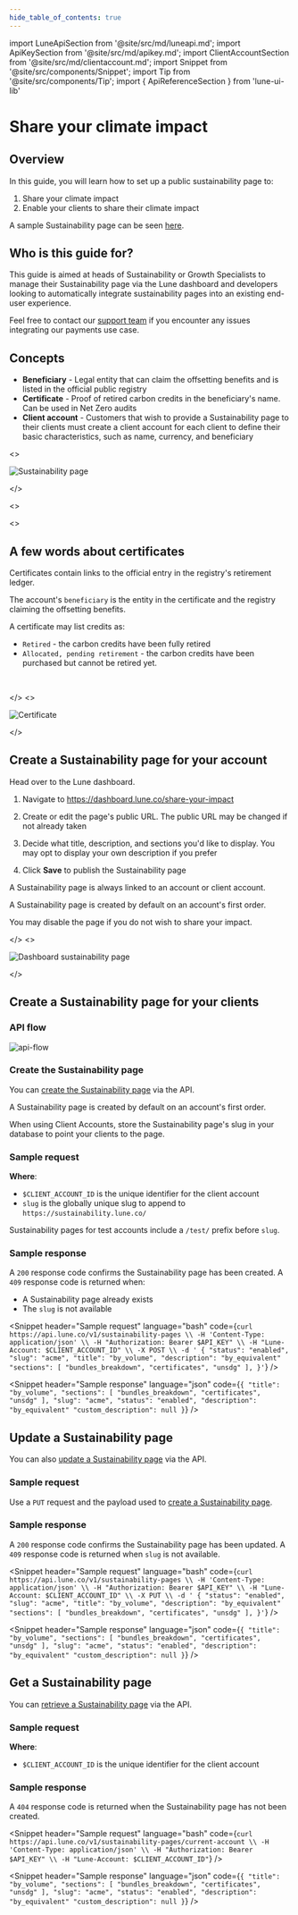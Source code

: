```yaml
---
hide_table_of_contents: true
---
```


import LuneApiSection from '@site/src/md/luneapi.md';
import ApiKeySection from '@site/src/md/apikey.md';
import ClientAccountSection from '@site/src/md/clientaccount.md';
import Snippet  from '@site/src/components/Snippet';
import Tip from '@site/src/components/Tip';
import { ApiReferenceSection } from 'lune-ui-lib'

# Share your climate impact

<div className="sections">

<ApiReferenceSection>
<div className="paragraphSections">

<div>

<LuneApiSection />

</div>
<div>

## Overview

In this guide, you will learn how to set up a public sustainability page to:

1. Share your climate impact
2. Enable your clients to share their climate impact

A sample Sustainability page can be seen [here](https://sustainability.lune.co/lune-example-impact).

</div>
<div>

## Who is this guide for?

This guide is aimed at heads of Sustainability or Growth Specialists to manage their Sustainability page via the Lune dashboard and developers looking to automatically integrate sustainability pages into an existing end-user experience.

Feel free to contact our [support team](mailto:support@lune.com) if you encounter any issues integrating our payments use case.

</div>
<div>

## Concepts

- **Beneficiary** - Legal entity that can claim the offsetting benefits and is listed in the official public registry
- **Certificate** - Proof of retired carbon credits in the beneficiary's name. Can be used in Net Zero audits
- **Client account** - Customers that wish to provide a Sustainability page to their clients must create a client account for each client to define their basic characteristics, such as name, currency, and beneficiary

</div>
</div>
<>

![Sustainability page](/img/sustainability-page.png)

</>
</ApiReferenceSection>

<ApiReferenceSection>

<>

<ApiReferenceSection>

<>

## A few words about certificates

Certificates contain links to the official entry in the registry's retirement ledger.

The account's `beneficiary` is the entity in the certificate and the registry claiming the offsetting benefits.

A certificate may list credits as:

* `Retired` - the carbon credits have been fully retired
* `Allocated, pending retirement` - the carbon credits have been purchased but cannot be retired yet.

<br />

</>
<>

![Certificate](/img/certificate.png)

</>

</ApiReferenceSection>

## Create a Sustainability page for your account

Head over to the Lune dashboard.

1. Navigate to https://dashboard.lune.co/share-your-impact

2. Create or edit the page's public URL. The public URL may be changed if not already taken

3. Decide what title, description, and sections you'd like to display. You may opt to display your own description if you prefer

4. Click **Save** to publish the Sustainability page

<Tip>

A Sustainability page is always linked to an account or client account.

</Tip>

<Tip>

A Sustainability page is created by default on an account's first order.

You may disable the page if you do not wish to share your impact.

</Tip>

</>
<>

![Dashboard sustainability page](/img/dashboard-sustainability-page.png)

</>

</ApiReferenceSection>




<div>

## Create a Sustainability page for your clients

### API flow

![api-flow](/img/payments-apiflow.png)

</div>


<ApiKeySection />

<ClientAccountSection />

<ApiReferenceSection>

<div className="paragraphSections">

<div>

### Create the Sustainability page

You can [create the Sustainability page](/resources/sustainability-page/create-sustainability-page) via the API.

<Tip>

A Sustainability page is created by default on an account's first order.

</Tip>

<Tip>

When using Client Accounts, store the Sustainability page's slug in your database to point your clients to the page.

</Tip>


</div>
<div>

### Sample request
**Where**:

- `$CLIENT_ACCOUNT_ID` is the unique identifier for the client account
- `slug` is the globally unique slug to append to `https://sustainability.lune.co/`

<Tip>

Sustainability pages for test accounts include a `/test/` prefix before `slug`.

</Tip>

</div>
<div>

### Sample response

A `200` response code confirms the Sustainability page has been created.  A `409` response code is returned when:

* A Sustainability page already exists
* The `slug` is not available

</div>

</div>

<div className="miniSections">

<Snippet
    header="Sample request"
    language="bash"
    code={`curl https://api.lune.co/v1/sustainability-pages \\
  -H 'Content-Type: application/json' \\
  -H "Authorization: Bearer $API_KEY" \\
  -H "Lune-Account: $CLIENT_ACCOUNT_ID" \\
  -X POST \\
  -d '
    {
      "status": "enabled",
      "slug": "acme",
      "title": "by_volume",
      "description": "by_equivalent"
      "sections": [
        "bundles_breakdown",
        "certificates",
        "unsdg"
      ],
    }'`} />

<Snippet
    header="Sample response"
    language="json"
    code={`{
  "title": "by_volume",
  "sections": [
    "bundles_breakdown",
    "certificates",
    "unsdg"
  ],
  "slug": "acme",
  "status": "enabled",
  "description": "by_equivalent"
  "custom_description": null
}`} />

</div>

</ApiReferenceSection>

<ApiReferenceSection>

<div className="paragraphSections">

<div>

## Update a Sustainability page

You can also [update a Sustainability page](/resources/sustainability-page/update-sustainability-page) via the API.

</div>
<div>

### Sample request

Use a `PUT` request and the payload used to [create a Sustainability page](#create-a-sustainability-page).

</div>
<div>

### Sample response

A `200` response code confirms the Sustainability page has been updated.  A `409` response code is returned when `slug` is not available.

</div>

</div>

<div className="miniSections">

<Snippet
    header="Sample request"
    language="bash"
    code={`curl https://api.lune.co/v1/sustainability-pages \\
  -H 'Content-Type: application/json' \\
  -H "Authorization: Bearer $API_KEY" \\
  -H "Lune-Account: $CLIENT_ACCOUNT_ID" \\
  -X PUT \\
  -d '
    {
      "status": "enabled",
      "slug": "acme",
      "title": "by_volume",
      "description": "by_equivalent"
      "sections": [
        "bundles_breakdown",
        "certificates",
        "unsdg"
      ],
    }'`} />

<Snippet
    header="Sample response"
    language="json"
    code={`{
  "title": "by_volume",
  "sections": [
    "bundles_breakdown",
    "certificates",
    "unsdg"
  ],
  "slug": "acme",
  "status": "enabled",
  "description": "by_equivalent"
  "custom_description": null
}`} />

</div>

</ApiReferenceSection>

<ApiReferenceSection>

<div className="paragraphSections">

<div>

## Get a Sustainability page

You can [retrieve a Sustainability page](/resources/sustainability-page/get-public-sustainability-page) via the API.

</div>
<div>

### Sample request

**Where**:

- `$CLIENT_ACCOUNT_ID` is the unique identifier for the client account

</div>
<div>

### Sample response

A `404` response code is returned when the Sustainability page has not been created.

</div>

</div>

<div className="miniSections">

<Snippet
    header="Sample request"
    language="bash"
    code={`curl https://api.lune.co/v1/sustainability-pages/current-account \\
  -H 'Content-Type: application/json' \\
  -H "Authorization: Bearer $API_KEY" \\
  -H "Lune-Account: $CLIENT_ACCOUNT_ID"`} />

<Snippet
    header="Sample response"
    language="json"
    code={`{
  "title": "by_volume",
  "sections": [
    "bundles_breakdown",
    "certificates",
    "unsdg"
  ],
  "slug": "acme",
  "status": "enabled",
  "description": "by_equivalent"
  "custom_description": null
}`} />

</div>

</ApiReferenceSection>

</div>
